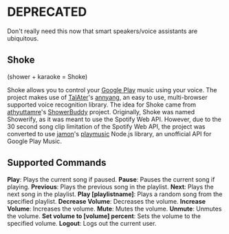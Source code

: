 # DEPRECATED
Don't really need this now that smart speakers/voice assistants are ubiquitous. 

## Shoke
(shower + karaoke = Shoke)

Shoke allows you to control your [Google Play](https://play.google.com/music/listen) music using your voice. The project makes use of [TalAter](https://github.com/TalAter)'s [annyang](https://github.com/TalAter/annyang), an easy to use, multi-browser supported voice recognition library. The idea for Shoke came from [athyuttamre](https://github.com/athyuttamre)'s [ShowerBuddy](https://github.com/athyuttamre/playshowerbuddy.com) project. Originally, Shoke was named Showerify, as it was meant to use the Spotify Web API. However, due to the 30 second song clip limitation of the Spotify Web API, the project was converted to use [jamon](https://github.com/jamon)'s [playmusic](https://github.com/jamon/playmusic) Node.js library, an unofficial API for Google Play Music.

## Supported Commands

**Play**: Plays the current song if paused.
**Pause**: Pauses the current song if playing.
**Previous**: Plays the previous song in the playlist.
**Next**: Plays the next song in the playlist.
**Play [playlistname]**: Plays a random song from the specified playlist.
**Decrease Volume**: Decreases the volume.
**Increase Volume**: Increases the volume.
**Mute**: Mutes the volume.
**Unmute**: Unmutes the volume.
**Set volume to [volume] percent**: Sets the volume to the specified volume.
**Logout**: Logs out the current user.
